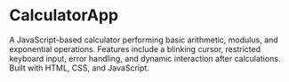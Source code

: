 # CalculatorApp
A JavaScript-based calculator performing basic arithmetic, modulus, and exponential operations. Features include a blinking cursor, restricted keyboard input, error handling, and dynamic interaction after calculations. Built with HTML, CSS, and JavaScript.
